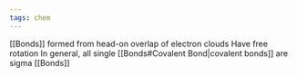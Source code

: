 ```yaml
---
tags: chem
---
```

[[Bonds]] formed from head-on overlap of electron clouds
Have free rotation
In general, all single [[Bonds#Covalent Bond|covalent bonds]] are sigma [[Bonds]]